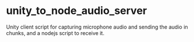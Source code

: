 # unity_to_node_audio_server
Unity client script for capturing microphone audio and sending the audio in chunks, and a nodejs script to receive it.
